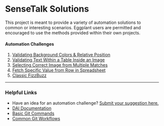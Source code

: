 # SenseTalk Solutions
This project is meant to provide a variety of automation solutions to common or interesting scenarios. Eggplant users are permitted and encouraged to use the methods provided within their own projects.

#### Automation Challenges
1. [Validating Background Colors & Relative Position](/01-background-colors.suite)
1. [Validating Text Within a Table Inside an Image](/02-table-image-validation.suite)
1. [Selecting Correct Image from Multiple Matches](/03-multiple-matches.suite)
1. [Fetch Specific Value from Row in Spreadsheet](/04-spreadsheet-search.suite)
1. [Classic FizzBuzz](/05-fizzbuzz.suite)

---

### Helpful Links
- Have an idea for an automation challenge? [Submit your suggestion here.](https://github.com/TestPlant/sensetalk-solutions/discussions/new)
- [DAI Documentation](http://docs.eggplantsoftware.com/eggplant-documentation-home.htm)
- [Basic Git Commands](https://github.com/TestPlant/sensetalk-solutions/wiki/Basic-Git-Commands)
- [Common Git Workflows](https://github.com/TestPlant/sensetalk-solutions/wiki/Common-Git-Workflows)
